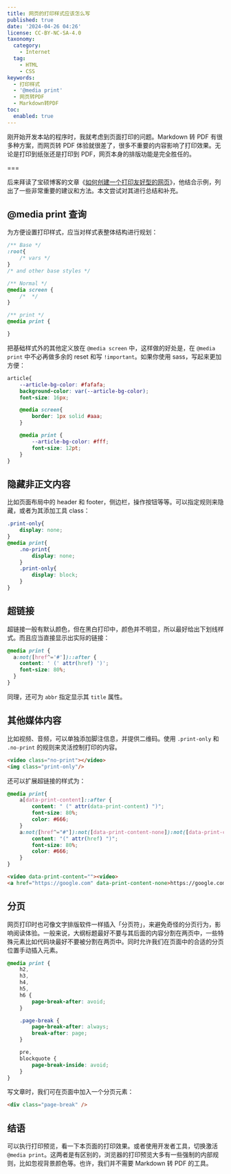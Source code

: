```yaml
---
title: 网页的打印样式应该怎么写
published: true
date: '2024-04-26 04:26'
license: CC-BY-NC-SA-4.0
taxonomy:
  category:
    - Internet
  tag:
    - HTML
    - CSS
keywords:
  - 打印样式
  - '@media print'
  - 网页转PDF
  - Markdown转PDF
toc:
  enabled: true
---
```


刚开始开发本站的程序时，我就考虑到页面打印的问题。Markdown 转 PDF 有很多种方案，而网页转 PDF 体验就很差了，很多不重要的内容影响了打印效果。无论是打印到纸张还是打印到 PDF，网页本身的排版功能是完全胜任的。

===

后来拜读了宝硕博客的文章《[如何创建一个打印友好型的网页](https://blog.baoshuo.ren/post/printer-friendly-webpage/)》，他结合示例，列出了一些非常重要的建议和方法。本文尝试对其进行总结和补充。

## @media print 查询

为方便设置打印样式，应当对样式表整体结构进行规划：

```css
/** Base */
:root{
    /* vars */
}
/* and other base styles */

/** Normal */
@media screen {
    /*  */
}

/** print */
@media print {

}
```

把基础样式外的其他定义放在 `@media screen` 中，这样做的好处是，在 `@media print` 中不必再做多余的 reset 和写 `!important`。如果你使用 sass，写起来更加方便：

```scss
article{
    --article-bg-color: #fafafa;
    background-color: var(--article-bg-color);
    font-size: 16px;

    @media screen{
        border: 1px solid #aaa;
    }

    @media print {
        --article-bg-color: #fff;
        font-size: 12pt;
    }
}
```

## 隐藏非正文内容

比如页面布局中的 header 和 footer，侧边栏，操作按钮等等。可以指定规则来隐藏，或者为其添加工具 class：

```css
.print-only{
    display: none;
}
@media print{
    .no-print{
        display: none;
    }
    .print-only{
        display: block;
    }
}

```

## 超链接

超链接一般有默认颜色，但在黑白打印中，颜色并不明显，所以最好给出下划线样式。而且应当直接显示出实际的链接：

```css
@media print {
  a:not([href^='#'])::after {
    content: ' (' attr(href) ')';
    font-size: 80%;
  }
}
```

同理，还可为 `abbr` 指定显示其 `title` 属性。
 
## 其他媒体内容

比如视频、音频，可以单独添加脚注信息，并提供二维码。使用 `.print-only` 和 `.no-print` 的规则来灵活控制打印的内容。

```html
<video class="no-print"></video>
<img class="print-only"/>
```

还可以扩展超链接的样式为：

```css
@media print{
    a[data-print-content]::after {
        content: " (" attr(data-print-content) ")";
        font-size: 80%;
        color: #666;
    }
    a:not([href^="#"]):not([data-print-content-none]):not([data-print-content])::after {
        content: "(" attr(href) ")";
        font-size: 80%;
        color: #666;
    }
}
```

```html
<video data-print-content=""><video>
<a href="https://google.com" data-print-content-none>https://google.com<a>
```

## 分页

网页打印时也可像文字排版软件一样插入「分页符」，来避免奇怪的分页行为，影响阅读体验。一般来说，大纲标题最好不要与其后面的内容分割在两页中，一些特殊元素比如代码块最好不要被分割在两页中。同时允许我们在页面中的合适的分页位置手动插入元素。

```css
@media print {
    h2,
    h3,
    h4,
    h5,
    h6 {
        page-break-after: avoid;
    }

    .page-break {
        page-break-after: always;
        break-after: page;
    }

    pre,
    blockquote {
        page-break-inside: avoid;
    }
}
```

写文章时，我们可在页面中加入一个分页元素：

```html
<div class="page-break" />
```

## 结语

可以执行打印预览，看一下本页面的打印效果。或者使用开发者工具，切换激活 `@media print`。这两者是有区别的，浏览器的打印预览大多有一些强制的内部规则，比如忽视背景颜色等。也许，我们并不需要 Markdown 转 PDF 的工具。
